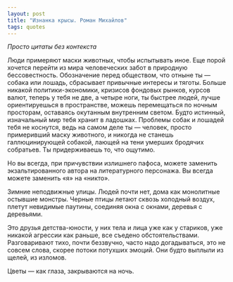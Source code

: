 ```yaml
---
layout: post
title: "Изнанка крысы. Роман Михайлов"
tags: quotes
---
```

<em>Просто цитаты без контекста</em>

Люди примеряют маски животных, чтобы испытывать иное. Еще порой хочется перейти из мира человеческих забот в природную бессовестность. Обозначение перед обществом, что отныне ты — собака или лошадь, сбрасывает привычные интересы и тяготы. Больше никакой политики-экономики, кризисов фондовых рынков, курсов валют, теперь у тебя не две, а четыре ноги, ты быстрее людей, лучше ориентируешься в пространстве, можешь перемещаться по ночным просторам, оставаясь окутанным внутренним светом. Будто истинный, изначальный мир тебя хранит в ладошках. Проблемы собак и лошадей тебя не коснутся, ведь на самом деле ты — человек, просто примеривший маску животного, и никогда не станешь галлюцинирующей собакой, лающей на тени умерших бродячих собратьев. Ты придерживаешь то, что ощутимо. 

<!--more-->

Но вы всегда, при причувствии излишнего пафоса, можете заменить экзальтированного автора на литературного персонажа. Вы всегда можете заменить «я» на «никто».
 

Зимние неподвижные улицы. Людей почти нет, дома как монолитные остывшие монстры. Черные птицы летают сквозь холодный воздух, плетут невидимые паутины, соединяя окна с окнами, деревья с деревьями.


Это друзья детства-юности, у них тела и лица уже как у стариков, уже никакой агрессии как раньше, все съедено обстоятельствами. Разговаривают тихо, почти беззвучно, часто надо догадываться, это не совсем слова, скорее потоки потухших эмоций. Они будто выплыли из щелей, из изломов.
 

Цветы — как глаза, закрываются на ночь.